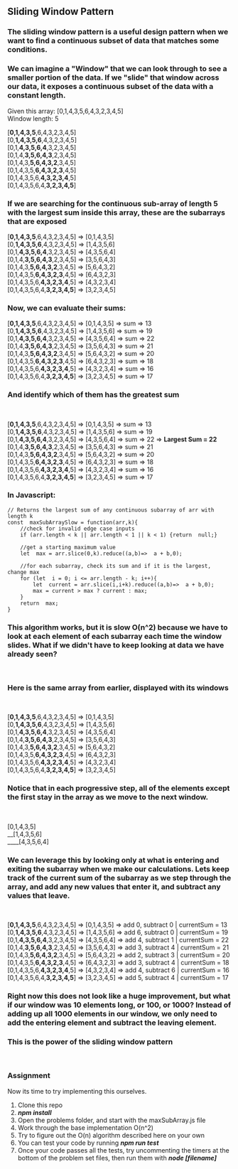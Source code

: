 <h2>Sliding Window Pattern</h2>
<h3>The sliding window pattern is a useful design pattern when we want to find a continuous subset of data that matches some conditions.</h3>
<h3>We can imagine a "Window" that we can look through to see a smaller portion of the data. If we "slide" that window across our data, it exposes a continuous subset of the data with a constant length.</h3>

Given this array: [0,1,4,3,5,6,4,3,2,3,4,5]<br>
Window length: 5

[**0,1,4,3,5**,6,4,3,2,3,4,5]<br>
[0,**1,4,3,5,6**,4,3,2,3,4,5]<br>
[0,1,**4,3,5,6,4**,3,2,3,4,5]<br>
[0,1,4,**3,5,6,4,3**,2,3,4,5]<br>
[0,1,4,3,**5,6,4,3,2**,3,4,5]<br>
[0,1,4,3,5,**6,4,3,2,3**,4,5]<br>
[0,1,4,3,5,6,**4,3,2,3,4**,5]<br>
[0,1,4,3,5,6,4,**3,2,3,4,5**]<br>

<h3>If we are searching for the continuous sub-array of length 5 with the largest sum inside this array, these are the subarrays that are exposed</h3>

[**0,1,4,3,5**,6,4,3,2,3,4,5] => [0,1,4,3,5]<br>
[0,**1,4,3,5,6**,4,3,2,3,4,5] => [1,4,3,5,6]<br>
[0,1,**4,3,5,6,4**,3,2,3,4,5] => [4,3,5,6,4]<br>
[0,1,4,**3,5,6,4,3**,2,3,4,5] => [3,5,6,4,3]<br>
[0,1,4,3,**5,6,4,3,2**,3,4,5] => [5,6,4,3,2]<br>
[0,1,4,3,5,**6,4,3,2,3**,4,5] => [6,4,3,2,3]<br>
[0,1,4,3,5,6,**4,3,2,3,4**,5] => [4,3,2,3,4]<br>
[0,1,4,3,5,6,4,**3,2,3,4,5**] => [3,2,3,4,5]<br>

<h3>Now, we can evaluate their sums:</h3>

[**0,1,4,3,5**,6,4,3,2,3,4,5] => [0,1,4,3,5] => sum => 13<br>
[0,**1,4,3,5,6**,4,3,2,3,4,5] => [1,4,3,5,6] => sum => 19<br>
[0,1,**4,3,5,6,4**,3,2,3,4,5] => [4,3,5,6,4] => sum => 22<br>
[0,1,4,**3,5,6,4,3**,2,3,4,5] => [3,5,6,4,3] => sum => 21<br>
[0,1,4,3,**5,6,4,3,2**,3,4,5] => [5,6,4,3,2] => sum => 20<br>
[0,1,4,3,5,**6,4,3,2,3**,4,5] => [6,4,3,2,3] => sum => 18<br>
[0,1,4,3,5,6,**4,3,2,3,4**,5] => [4,3,2,3,4] => sum => 16<br>
[0,1,4,3,5,6,4,**3,2,3,4,5**] => [3,2,3,4,5] => sum => 17<br>

<h3>And identify which of them has the greatest sum</h3><br>

[**0,1,4,3,5**,6,4,3,2,3,4,5] => [0,1,4,3,5] => sum => 13<br>
[0,**1,4,3,5,6**,4,3,2,3,4,5] => [1,4,3,5,6] => sum => 19<br>
[0,1,**4,3,5,6,4**,3,2,3,4,5] => [4,3,5,6,4] => sum => 22 => **Largest Sum = 22**<br>
[0,1,4,**3,5,6,4,3**,2,3,4,5] => [3,5,6,4,3] => sum => 21<br>
[0,1,4,3,**5,6,4,3,2**,3,4,5] => [5,6,4,3,2] => sum => 20<br>
[0,1,4,3,5,**6,4,3,2,3**,4,5] => [6,4,3,2,3] => sum => 18<br>
[0,1,4,3,5,6,**4,3,2,3,4**,5] => [4,3,2,3,4] => sum => 16<br>
[0,1,4,3,5,6,4,**3,2,3,4,5**] => [3,2,3,4,5] => sum => 17<br>

<h3>In Javascript:</h3>

    // Returns the largest sum of any continuous subarray of arr with length k
    const  maxSubArraySlow = function(arr,k){
	    //check for invalid edge case inputs
	    if (arr.length < k || arr.length < 1 || k < 1) {return  null;}
	
    	//get a starting maximum value
	    let  max = arr.slice(0,k).reduce((a,b)=>  a + b,0);
	
		//for each subarray, check its sum and if it is the largest, change max
		for (let  i = 0; i <= arr.length - k; i++){
			let  current = arr.slice(i,i+k).reduce((a,b)=>  a + b,0);
			max = current > max ? current : max;
		}
		return  max;
	}


<h3>This algorithm works, but it is slow O(n^2) because we have to look at each element of each subarray each time the window slides.  What if we didn't have to keep looking at data we have already seen?</h3><br>


<h3>Here is the same array from earlier, displayed with its windows</h3><br>

[**0,1,4,3,5**,6,4,3,2,3,4,5] => [0,1,4,3,5] <br>
[0,**1,4,3,5,6**,4,3,2,3,4,5] => [1,4,3,5,6] <br>
[0,1,**4,3,5,6,4**,3,2,3,4,5] => [4,3,5,6,4] <br>
[0,1,4,**3,5,6,4,3**,2,3,4,5] => [3,5,6,4,3] <br>
[0,1,4,3,**5,6,4,3,2**,3,4,5] => [5,6,4,3,2] <br>
[0,1,4,3,5,**6,4,3,2,3**,4,5] => [6,4,3,2,3] <br>
[0,1,4,3,5,6,**4,3,2,3,4**,5] => [4,3,2,3,4] <br>
[0,1,4,3,5,6,4,**3,2,3,4,5**] => [3,2,3,4,5] <br>

<h3>Notice that in each progressive step, all of the elements except the first stay in the array as we move to the next window.</h3> <br> 

[0,1,4,3,5]<br>
__[1,4,3,5,6]<br>
____[4,3,5,6,4]<br>

<h3>We can leverage this by looking only at what is entering and exiting the subarray when we make our calculations.  Lets keep track of the current sum of the subarray as we step through the array, and add any new values that enter it, and subtract any values that leave.</h3><br>

[**0,1,4,3,5**,6,4,3,2,3,4,5] => [0,1,4,3,5] => add 0, subtract 0 | currentSum = 13<br>
[0,**1,4,3,5,6**,4,3,2,3,4,5] => [1,4,3,5,6] => add 6, subtract 0 | currentSum = 19<br>
[0,1,**4,3,5,6,4**,3,2,3,4,5] => [4,3,5,6,4] => add 4, subtract 1 | currentSum = 22<br>
[0,1,4,**3,5,6,4,3**,2,3,4,5] => [3,5,6,4,3] => add 3, subtract 4 | currentSum = 21<br>
[0,1,4,3,**5,6,4,3,2**,3,4,5] => [5,6,4,3,2] => add 2, subtract 3 | currentSum = 20<br>
[0,1,4,3,5,**6,4,3,2,3**,4,5] => [6,4,3,2,3] => add 3, subtract 4 | currentSum = 18<br>
[0,1,4,3,5,6,**4,3,2,3,4**,5] => [4,3,2,3,4] => add 4, subtract 6 | currentSum = 16<br>
[0,1,4,3,5,6,4,**3,2,3,4,5**] => [3,2,3,4,5] => add 5, subtract 4 | currentSum = 17<br>

<h3>Right now this does not look like a huge improvement, but what if our window was 10 elements long, or 100, or 1000?  Instead of adding up all 1000 elements in our window, we only need to add the entering element and subtract the leaving element. </h3>

<h3>This is the power of the sliding window pattern</h3>
<br>
<h3>Assignment</h3>
Now its time to try implementing this ourselves.
<ol>
	<li>Clone this repo</li>
	<li><strong><i>npm install</i></strong></li>
	<li>Open the problems folder, and start with the maxSubArray.js file</li>
	<li>Work through the base implementation O(n^2)</li>
	<li>Try to figure out the O(n) algorithm described here on your own</li>
	<li>You can test your code by running <strong><i>npm run test</i></strong></li>
	<li>Once your code passes all the tests, try uncommenting the timers at the bottom of the problem set files, then run them with <strong><i>node [filename]</i></strong>
</ol>
